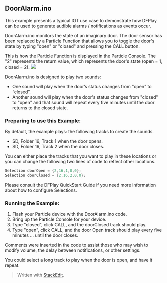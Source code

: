
## DoorAlarm.ino

This example presents a typical IOT use case to demonstrate how DFPlay can be used to generate audible alarms / notifications as events occur.

DoorAlarm.ino monitors the state of an imaginary door. The door sensor has been replaced by a Particle Function that allows you to toggle the door's state by typing "open" or "closed" and pressing the CALL button. 

This is how the Particle Function is displayed in the Particle Console.  The "2" represents the return value, which represents the door's state (open = 1, closed = 2). 
**![](https://github.com/rwpalmer/DFPlay/blob/master/images/DoorAlarmFunctions.png)**

DoorAlarm.ino is designed to play two sounds:
- One sound will play when the door’s status changes from "open" to “closed”.
- Another sound will play when the door's status changes from "closed" to "open" and that sound will repeat every five minutes until the door returns to the closed state.    

### Preparing to use this Example:  

By default, the example plays: the following tracks to create the sounds.
-   SD, Folder 16, Track 1 when the door opens. 
-   SD, Folder 16, Track 2 when the door closes.
    
You can either place the tracks that you want to play in these locations or you can change the following two lines of code to reflect other locations.
``` cpp
Selection doorOpen = {2,16,1,0,0};
Selection doorClosed = {2,16,2,0,0};
```
Please consult the DFPlay QuickStart Guide if you need more information about how to configure Selections.

### Running the Example:

 1. Flash your Particle device with the DoorAlarm.ino code.
 2. Bring up the Particle Console for your device.
 3. Type "closed", click CALL, and the doorClosed track should play.
 4. Type "open", click CALL, and the door Open track should play every five minutes ... until the door closes. 

Comments were inserted in the code to assist those who may wish to modify volume, the delay between notifications, or other settings.

You could select a long track to play when the door is open, and have it repeat.

> Written with [StackEdit](https://stackedit.io/).